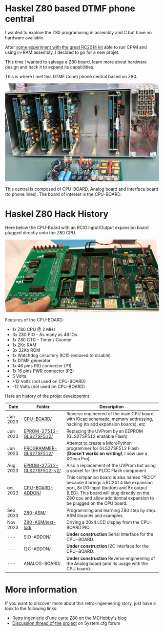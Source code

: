 # Haskel Z80 based DTMF phone central

I wanted to explore the Z80 programming in assembly and C but have no hardware available.

After [some experiment with the great RC2014 kit](https://arduino103.blogspot.com/search/label/RC2014) able to run CP/M and using in-RAM assembly, I decided to go for a new projet.

This time I wanted to salvage a Z80 board, learn more about hardware design and hack it to expand its capabilities.

This is where I met this DTMF (tone) phone central based on Z80.

![Z80 DTMF CENTRAL](Z80-ASM/docs/Z80-DTMF-central.jpg)

This central is composed of CPU-BOARD, Analog board and Interface board (to phone lines). The board of interest is the CPU-BOARD.

# Haskel Z80 Hack History

Here below the CPU-Board with an RCIO Input/Output expansion board plugged directly onto the Z80 CPU.

![Z80 Main dev board](Z80-ASM/docs/in_out.jpg)

Features of the CPU-BOARD:
* 1x Z80 CPU @ 2 MHz
* 3x Z80 PIO - As many as 48 IOs
* 1x Z80 CTC - Timer / Counter
* 1x 2Ko RAM
* 3x 32Ko ROM
* 1x Watchdog circuitery (IC15 removed to disable)
* 1x DTMF generator
* 1x 46 pins PIO connector (P1)
* 1x 16 pins PWR connector (P2)
 * 5 Volts
 * +12 Volts (not used on CPU-BOARD)
 * -12 Volts (not used on CPU-BOARD)

Here an history of the projet developemnt

| **Date** | **Folder** | **Description** |
|----------|------------|-----------------|
| Jun 2023 | [CPU-BOARD/](CPU-BOARD) |  Reverse engineered of the main CPU board with Kicad schematic, memory addressing, hacking (to add expansion boards), etc |
| Jun 2023 | [EPROM-27512-GLS27SF512/](EPROM-27512-GLS27SF512) | Replacing the UVProm by an EEPROM (GLS27SF512 erasable Flash) |
| Jun 2023 | [PROGRAMMER-GLS27SF512/](PROGRAMMER-GLS27SF512) | Attempt to create a MicroPython programmer for GLS27SF512 Flash (**Doesn't works on writing!**, I now use a XGecu Pro)
| Aug 2023 | [EPROM-27512-GLS27SF512-v2/](EPROM-27512-GLS27SF512-v2) | Also a replacement of the UVProm but using a socket for the PLCC Flash component |
| oct 2023 | [CPU-BOARD-ADDON/](CPU-BOARD-ADDON) | This companion board is also named "RCIO" because it brings a RC2014 like expansion port, 8x I/O input (button) and 8x output (LED). This board will plug directly on the Z80 cpu and allow additionnal expansion to be plugged on the CPU board.|
| Sep 2023 | [Z80-ASM/](Z80-ASM) | Programming and learning Z80 step by step. ASM libraries and examples. |
| Nov 2023 | [Z80-ASM/test-lcd/](Z80-ASM/test-lcd) | Driving a 20x4 LCD display from the CPU-BOARD PIO. |
| --- | SIO-ADDON/ | **Under construction** Serial Interface for the CPU-BOARD. |
| --- | I2C-ADDON/ | **Under construction** I2C interface for the CPU-BOARD.    |
| --- | ANALOG-BOARD/ | **Under construction** Reverse engineering of the Analog board (and its usage with the CPU board).    |

# More information

If you want to discover more about this retro-ingeneering story, just have a look to the following links:
* [Retro ingénierie d'une carte Z80](https://arduino103.blogspot.com/search/label/Z80-ASM) on the MCHobby's blog
* [Discussion thread of the project](https://forum.system-cfg.com/viewtopic.php?f=18&t=14526) on System.cfg forum
